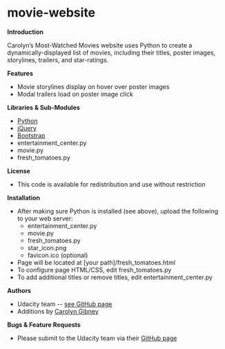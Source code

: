 # movie-website

**Introduction**

Carolyn’s Most-Watched Movies website uses Python to create
a dynamically-displayed list of movies, including their 
titles, poster images, storylines, trailers, and star-ratings.

**Features**

* Movie storylines display on hover over poster images
* Modal trailers load on poster image click

**Libraries & Sub-Modules**
* [Python](https://docs.python.org/2/howto/webservers.html)
* [jQuery](https://jquery.com/)
* [Bootstrap](http://getbootstrap.com/)
* entertainment_center.py
* movie.py
* fresh_tomatoes.py

**License**

* This code is available for redistribution and use without restriction

**Installation**

* After making sure Python is installed (see above), upload the following to your web server:
  * entertainment_center.py
  * movie.py
  * fresh_tomatoes.py
  * star_icon.png
  * favicon.ico (optional)
* Page will be located at [your path]/fresh_tomatoes.html
* To configure page HTML/CSS, edit fresh_tomatoes.py
* To add additional titles or remove titles, edit entertainment_center.py

**Authors**

* Udacity team -- [see GitHub page](https://github.com/adarsh0806/ud036_StarterCode/blob/master/fresh_tomatoes.py)
* Additions by [Carolyn Gibney](https://github.com/cemgibney)

**Bugs & Feature Requests**

* Please submit to the Udacity team via their [GitHub page](https://github.com/adarsh0806/ud036_StarterCode/blob/master/fresh_tomatoes.py)
